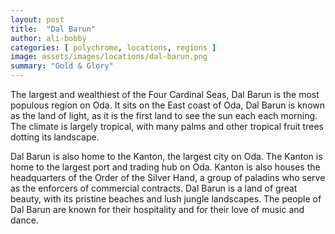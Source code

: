 ```yaml
---
layout: post
title:  "Dal Barun"
author: ali-bobby
categories: [ polychrome, locations, regions ]
image: assets/images/locations/dal-barun.png
summary: "Gold & Glory"
---
```


The largest and wealthiest of the Four Cardinal Seas, Dal Barun is the most populous region on Oda. It sits on the East coast of Oda, Dal Barun is known as the land of light, as it is the first land to see the sun each each morning. The climate is largely tropical, with many palms and other tropical fruit trees dotting its landscape.

Dal Barun is also home to the Kanton, the largest city on Oda. The Kanton is home to the largest port and trading hub on Oda. Kanton is also houses the headquarters of the Order of the Silver Hand, a group of paladins who serve as the enforcers of commercial contracts. Dal Barun is a land of great beauty, with its pristine beaches and lush jungle landscapes. The people of Dal Barun are known for their hospitality and for their love of music and dance.